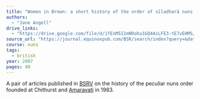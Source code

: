 ```yaml
---
title: "Women in Brown: a short history of the order of sīladharā nuns of the English Forest Sangha"
authors:
  - "Jane Angell"
drive_links:
  - "https://drive.google.com/file/d/1fEnM5I1mNRohu1GQ4AsLFE3-tE7vEHMS/view?usp=drivesdk"
source_url: "https://journal.equinoxpub.com/BSR/search/index?query=&dateFromYear=2006&dateFromMonth=&dateFromDay=&dateToYear=2008&dateToMonth=&dateToDay=&authors=Angell"
course: nuns
tags:
  - british
year: 2007
pages: 40
---
```


A pair of articles published in [BSRV](/journals/bsr) on the history of the peculiar nuns order founded at Chithurst and [Amaravati](/publishers/amaravati) in 1983.
